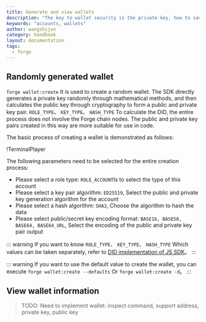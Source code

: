 ```yaml
---
title: Generate and view wallets
description: "The key to wallet security is the private key, how to save it is important"
keywords: "accounts, wallets"
author: wangshijun
category: handbook
layout: documentation
tags:
  - forge
---
```


## Randomly generated wallet

`forge wallet:create` It is used to create a random wallet. The SDK directly generates a private key randomly through mathematical methods, and then calculates the public key through cryptography to form a public and private key pair. `ROLE_TYPE`、 `KEY_TYPE`、 `HASH_TYPE` To calculate the DID, the entire process does not involve the Forge chain nodes. The public and private key pairs created in this way are more suitable for use in code.

The basic process of creating a wallet is demonstrated as follows:

!TerminalPlayer[](./images/create-wallet.yml)

The following parameters need to be selected for the entire creation process:

- Please select a role type: `ROLE_ACCOUNT`Is to select the type of this account
- Please select a key pair algorithm: `ED25519`, Select the public and private key generation algorithm for the account
- Please select a hash algorithm: `SHA3`, Choose the algorithm to hash the data
- Please select public/secret key encoding format: `BASE16, BASE58, BASE64, BASE64_URL`, Select the encoding of the public and private key pair output

::: warning
If you want to know `ROLE_TYPE`、 `KEY_TYPE`、 `HASH_TYPE` Which values can be taken separately, refer to [DID implementation of JS SDK](https://github.com/ArcBlock/forge-js/blob/master/forge/mcrypto/lib/index.js#L91)。
:::

::: warning
If you want to use the default value to create the wallet, you can execute `forge wallet:create --defaults` Or `forge wallet:create -d`。
:::

## View wallet information

> TODO: Need to implement wallet: inspect command, support address, private key, public key
